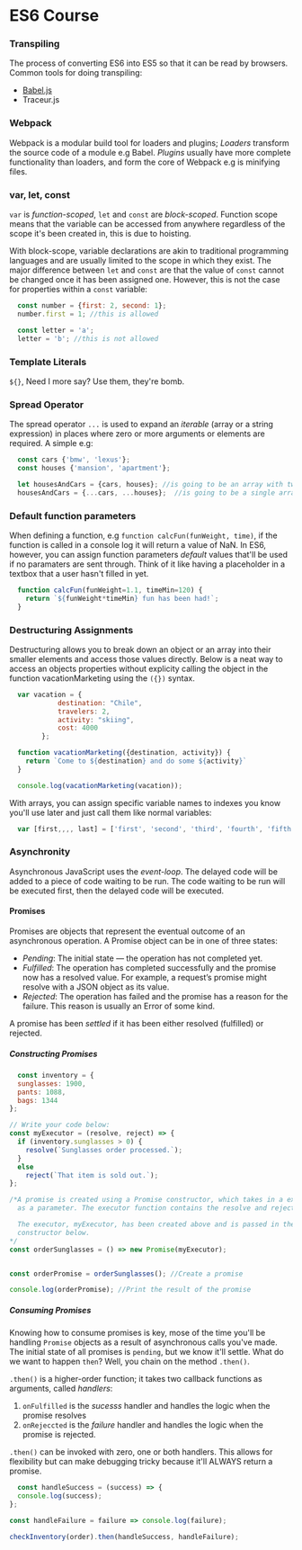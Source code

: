 # ES6 Course

### Transpiling
The process of converting ES6 into ES5 so that it can be read by browsers. Common tools for doing transpiling:
  -  <a href="http://babeljs.io" target="_blank">Babel.js</a>
  -  Traceur.js

### Webpack
Webpack is a modular build tool for loaders and plugins; _Loaders_ transform the source code of a module e.g Babel. _Plugins_ usually have more complete functionality than loaders, and form the core of Webpack e.g is minifying files.

### var, let, const
`var` is *function-scoped*, `let` and `const` are *block-scoped*. Function scope means that the variable can be accessed from anywhere regardless of the scope it's been created in, this is due to hoisting.

With block-scope, variable declarations are akin to traditional programming languages and are usually limited to the scope in which they exist. The major difference between `let` and `const` are that the value of `const` cannot be changed once it has been assigned one. However, this is not the case for properties within a `const` variable:
  ```javascript
    const number = {first: 2, second: 1};
    number.first = 1; //this is allowed

    const letter = 'a';
    letter = 'b'; //this is not allowed
  ```

### Template Literals
``${}``, Need I more say? Use them, they're bomb.

### Spread Operator
The spread operator `...` is used to expand an _iterable_  (array or a string expression) in places where zero or more arguments or elements are required. A simple e.g:

```javascript
  const cars {'bmw', 'lexus'};
  const houses {'mansion', 'apartment'};

  let housesAndCars = {cars, houses}; //is going to be an array with two arrays within
  housesAndCars = {...cars, ...houses};  //is going to be a single array of size 4 with individual elements of cars and houses.
```

### Default function parameters

When defining a function, e.g `function calcFun(funWeight, time)`, if the function is called in a console log it will return a value of NaN. In ES6, however, you can assign function parameters _default_ values that'll be used if no paramaters are sent through. Think of it like having a placeholder in a textbox that a user hasn't filled in yet.

```javascript
  function calcFun(funWeight=1.1, timeMin=120) {
    return `${funWeight*timeMin} fun has been had!`;
  }
```

### Destructuring Assignments
Destructuring allows you to break down an object or an array into their smaller elements and access those values directly. Below is a neat way to access an objects properties without explicity calling the object in the function vacationMarketing using the `({})` syntax.

```javascript
  var vacation = {
			destination: "Chile",
			travelers: 2,
			activity: "skiing", 
			cost: 4000
		};

  function vacationMarketing({destination, activity}) {
    return `Come to ${destination} and do some ${activity}`
  }

  console.log(vacationMarketing(vacation));
```

With arrays, you can assign specific variable names to indexes you know you'll use later and just call them like normal variables:

```javascript
  var [first,,,, last] = ['first', 'second', 'third', 'fourth', 'fifth']; //the commas will skip over the variables in between
```

### Asynchronity

Asynchronous JavaScript uses the _event-loop_. The delayed code will be added to a piece of code waiting to be run. The code waiting to be run will be executed first, then the delayed code will be executed. 

#### Promises

Promises are objects that represent the eventual outcome of an asynchronous operation. A Promise object can be in one of three states:

- *Pending*: The initial state — the operation has not completed yet.
- _Fulfilled_: The operation has completed successfully and the promise now has a resolved value. For example, a request’s promise might resolve with a JSON object as its value.
- _Rejected_: The operation has failed and the promise has a reason for the failure. This reason is usually an Error of some kind.

A promise has been _settled_ if it has been either resolved (fulfilled) or rejected.

##### Constructing Promises
```javascript
  const inventory = {
  sunglasses: 1900,
  pants: 1088,
  bags: 1344
};

// Write your code below:
const myExecutor = (resolve, reject) => {
  if (inventory.sunglasses > 0) {
    resolve(`Sunglasses order processed.`);
  }
  else
    reject(`That item is sold out.`);
};

/*A promise is created using a Promise constructor, which takes in a executor function
  as a parameter. The executor function contains the resolve and reject methods in it. 

  The executor, myExecutor, has been created above and is passed in the Promise 
  constructor below.
*/
const orderSunglasses = () => new Promise(myExecutor); 


const orderPromise = orderSunglasses(); //Create a promise

console.log(orderPromise); //Print the result of the promise

```

##### Consuming Promises

Knowing how to consume promises is key, mose of the time you'll be handling `Promise` objects as a result of asynchronous calls you've made. The initial state of all promises is `pending`, but we know it'll settle. What do we want to happen `then`? Well, you chain on the method `.then()`. 

`.then()` is a higher-order function; it takes two callback functions as arguments, called _handlers_:
  1. `onFulfilled` is the _sucesss_ handler and handles the logic when the promise resolves
  2. `onRejeccted` is the _failure_ handler and handles the logic when the promise is rejected.

`.then()` can be invoked with zero, one or both handlers. This allows for flexibility but can make debugging tricky because it'll ALWAYS return a promise.

```javascript
  const handleSuccess = (success) => {
  console.log(success);
};

const handleFailure = failure => console.log(failure);

checkInventory(order).then(handleSuccess, handleFailure);
```

